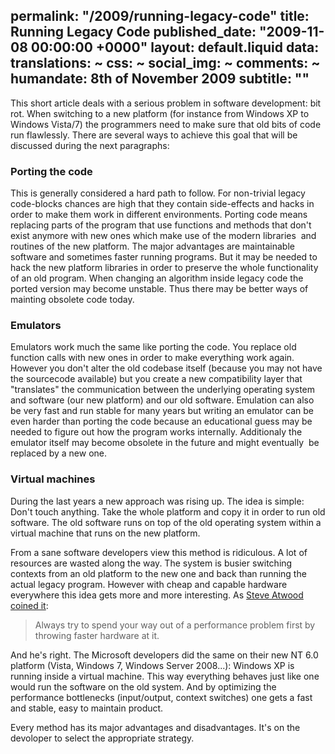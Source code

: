 permalink: "/2009/running-legacy-code"
title: Running Legacy Code
published_date: "2009-11-08 00:00:00 +0000"
layout: default.liquid
data:
  translations: ~
  css: ~
  social_img: ~
  comments: ~
  humandate: 8th of November 2009
  subtitle: ""
---
This short article deals with a serious problem in software development: bit rot.
When switching to a new platform (for instance from Windows XP to Windows Vista/7) the programmers need to make sure that old bits of code run flawlessly. There are several ways to achieve this goal that will be discussed during the next paragraphs:


### Porting the code
This is generally considered a hard path to follow. For non-trivial legacy code-blocks chances are high that they contain side-effects and hacks in order to make them work in different environments. Porting code means replacing parts of the program that use functions and methods that don't exist anymore with new ones which make use of the modern libraries&nbsp; and routines of the new platform. The major advantages are maintainable software and sometimes faster running programs. But it may be needed to hack the new platform libraries in order to preserve the whole functionality of an old program. When changing an algorithm inside legacy code the ported version may become unstable. Thus there may be better ways of mainting obsolete code today.

### Emulators

Emulators work much the same like porting the code. You replace old function calls with new ones in order to make everything work again. <br />However you don't alter the old codebase itself (because you may not have the sourcecode available) but you create a new compatibility layer that "translates" the communication between the underlying operating system and software (our new platform) and our old software. Emulation can also be very fast and run stable for many years but writing an emulator can be even harder than porting the code because an educational guess may be needed to figure out how the program works internally. Additionaly the emulator itself may become obsolete in the future and might eventually&nbsp; be replaced by a new one.


### Virtual machines
During the last years a new approach was rising up. The idea is simple: Don't touch anything. Take the whole platform and copy it in order to run old software. The old software runs on top of the old operating system within a virtual machine that runs on the new platform. 

From a sane software developers view this method is ridiculous. A lot of resources are wasted along the way. The system is busier switching contexts from an old platform to the new one and back than running the actual legacy program. However with cheap and capable hardware everywhere this idea gets more and more interesting. As [Steve Atwood coined it](http://www.codinghorror.com/blog/archives/001198.html):  

>    Always try to spend your way out of a performance problem first by throwing faster hardware at it.

And he's right. The Microsoft developers did the same on their new NT 6.0 platform (Vista, Windows 7, Windows Server 2008...): Windows XP is running inside a virtual machine. This way everything behaves just like one would run the software on the old system. And by optimizing the performance bottlenecks (input/output, context switches) one gets a fast and stable, easy to maintain product.

Every method has its major advantages and disadvantages. It's on the devoloper to select the appropriate strategy.



